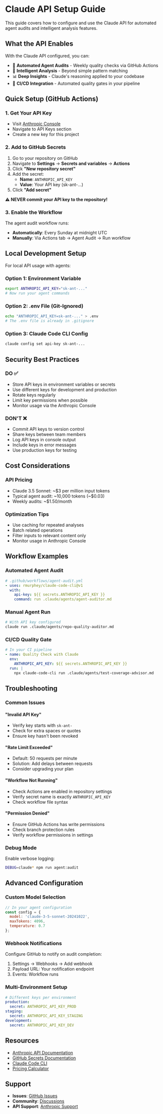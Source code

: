 # Claude API Setup Guide

This guide covers how to configure and use the Claude API for automated agent audits and intelligent analysis features.

## What the API Enables

With the Claude API configured, you can:
- 🤖 **Automated Agent Audits** - Weekly quality checks via GitHub Actions
- 🧠 **Intelligent Analysis** - Beyond simple pattern matching
- 📊 **Deep Insights** - Claude's reasoning applied to your codebase
- 🔄 **CI/CD Integration** - Automated quality gates in your pipeline

## Quick Setup (GitHub Actions)

### 1. Get Your API Key
- Visit [Anthropic Console](https://console.anthropic.com/)
- Navigate to API Keys section
- Create a new key for this project

### 2. Add to GitHub Secrets
1. Go to your repository on GitHub
2. Navigate to **Settings** → **Secrets and variables** → **Actions**
3. Click **"New repository secret"**
4. Add the secret:
   - **Name**: `ANTHROPIC_API_KEY`
   - **Value**: Your API key (sk-ant-...)
5. Click **"Add secret"**

⚠️ **NEVER commit your API key to the repository!**

### 3. Enable the Workflow
The agent audit workflow runs:
- **Automatically**: Every Sunday at midnight UTC
- **Manually**: Via Actions tab → Agent Audit → Run workflow

## Local Development Setup

For local API usage with agents:

### Option 1: Environment Variable
```bash
export ANTHROPIC_API_KEY="sk-ant-..."
# Now run your agent commands
```

### Option 2: .env File (Git-Ignored)
```bash
echo "ANTHROPIC_API_KEY=sk-ant-..." > .env
# The .env file is already in .gitignore
```

### Option 3: Claude Code CLI Config
```bash
claude config set api-key sk-ant-...
```

## Security Best Practices

### DO ✅
- Store API keys in environment variables or secrets
- Use different keys for development and production
- Rotate keys regularly
- Limit key permissions when possible
- Monitor usage via the Anthropic Console

### DON'T ❌
- Commit API keys to version control
- Share keys between team members
- Log API keys in console output
- Include keys in error messages
- Use production keys for testing

## Cost Considerations

### API Pricing
- Claude 3.5 Sonnet: ~$3 per million input tokens
- Typical agent audit: ~10,000 tokens (~$0.03)
- Weekly audits: ~$1.50/month

### Optimization Tips
- Use caching for repeated analyses
- Batch related operations
- Filter inputs to relevant content only
- Monitor usage in Anthropic Console

## Workflow Examples

### Automated Agent Audit
```yaml
# .github/workflows/agent-audit.yml
- uses: rmurphey/claude-code-cli@v1
  with:
    api-key: ${{ secrets.ANTHROPIC_API_KEY }}
    command: run .claude/agents/agent-auditor.md
```

### Manual Agent Run
```bash
# With API key configured
claude run .claude/agents/repo-quality-auditor.md
```

### CI/CD Quality Gate
```yaml
# In your CI pipeline
- name: Quality Check with Claude
  env:
    ANTHROPIC_API_KEY: ${{ secrets.ANTHROPIC_API_KEY }}
  run: |
    npx claude-code-cli run .claude/agents/test-coverage-advisor.md
```

## Troubleshooting

### Common Issues

#### "Invalid API Key"
- Verify key starts with `sk-ant-`
- Check for extra spaces or quotes
- Ensure key hasn't been revoked

#### "Rate Limit Exceeded"
- Default: 50 requests per minute
- Solution: Add delays between requests
- Consider upgrading your plan

#### "Workflow Not Running"
- Check Actions are enabled in repository settings
- Verify secret name is exactly `ANTHROPIC_API_KEY`
- Check workflow file syntax

#### "Permission Denied"
- Ensure GitHub Actions has write permissions
- Check branch protection rules
- Verify workflow permissions in settings

### Debug Mode
Enable verbose logging:
```bash
DEBUG=claude* npm run agent:audit
```

## Advanced Configuration

### Custom Model Selection
```javascript
// In your agent configuration
const config = {
  model: 'claude-3-5-sonnet-20241022',
  maxTokens: 4096,
  temperature: 0.7
};
```

### Webhook Notifications
Configure GitHub to notify on audit completion:
1. Settings → Webhooks → Add webhook
2. Payload URL: Your notification endpoint
3. Events: Workflow runs

### Multi-Environment Setup
```yaml
# Different keys per environment
production:
  secret: ANTHROPIC_API_KEY_PROD
staging:
  secret: ANTHROPIC_API_KEY_STAGING
development:
  secret: ANTHROPIC_API_KEY_DEV
```

## Resources

- [Anthropic API Documentation](https://docs.anthropic.com/claude/reference/getting-started-with-the-api)
- [GitHub Secrets Documentation](https://docs.github.com/en/actions/security-guides/encrypted-secrets)
- [Claude Code CLI](https://www.npmjs.com/package/claude-code-cli)
- [Pricing Calculator](https://www.anthropic.com/pricing)

## Support

- **Issues**: [GitHub Issues](https://github.com/rmurphey/claude-setup/issues)
- **Community**: [Discussions](https://github.com/rmurphey/claude-setup/discussions)
- **API Support**: [Anthropic Support](https://support.anthropic.com/)